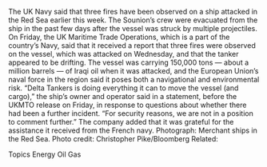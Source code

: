 The UK Navy said that three fires have been observed on a ship attacked in the Red Sea earlier this week.
The Sounion’s crew were evacuated from the ship in the past few days after the vessel was struck by multiple projectiles.
On Friday, the UK Maritime Trade Operations, which is a part of the country’s Navy, said that it received a report that three fires were observed on the vessel, which was attacked on Wednesday, and that the tanker appeared to be drifting.
The vessel was carrying 150,000 tons — about a million barrels — of Iraqi oil when it was attacked, and the European Union’s naval force in the region said it poses both a navigational and environmental risk.
“Delta Tankers is doing everything it can to move the vessel (and cargo),” the ship’s owner and operator said in a statement, before the UKMTO release on Friday, in response to questions about whether there had been a further incident. “For security reasons, we are not in a position to comment further.”
The company added that it was grateful for the assistance it received from the French navy.
Photograph: Merchant ships in the Red Sea. Photo credit: Christopher Pike/Bloomberg
Related:

Topics
Energy
Oil Gas
